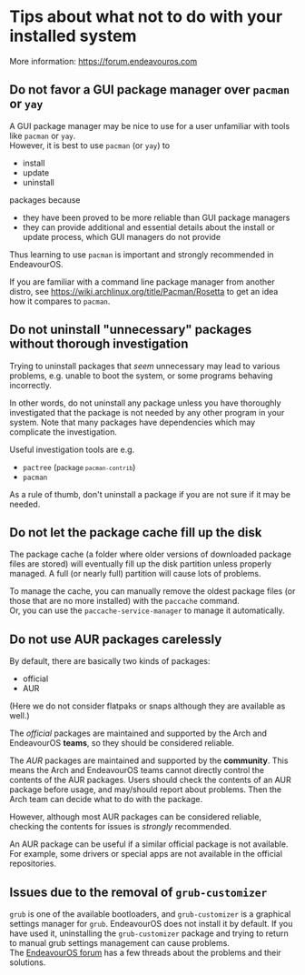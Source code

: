 # Tips about what not to do with your installed system

More information: https://forum.endeavouros.com

## Do not favor a GUI package manager over `pacman` or `yay`

A GUI package manager may be nice to use for a user unfamiliar with tools like `pacman` or `yay`.<br>
However, it is best to use `pacman` (or `yay`) to
- install
- update
- uninstall

 packages because
- they have been proved to be more reliable than GUI package managers
- they can provide additional and essential details about the install or update process, which GUI managers do not provide

Thus learning to use `pacman` is important and strongly recommended in EndeavourOS.

If you are familiar with a command line package manager from another distro, see https://wiki.archlinux.org/title/Pacman/Rosetta to get an idea how it compares to `pacman`.

## Do not uninstall "unnecessary" packages without thorough investigation

Trying to uninstall packages that *seem* unnecessary may lead to various problems, e.g. unable to boot the system, or some programs behaving incorrectly.

In other words, do not uninstall any package unless you have thoroughly investigated that the package is not needed by any other program in your system. Note that many packages have dependencies which may complicate the investigation.

Useful investigation tools are e.g.
- `pactree` (<small>package `pacman-contrib`</small>)
- `pacman`

As a rule of thumb, don't uninstall a package if you are not sure if it may be needed.

## Do not let the package cache fill up the disk

The package cache (a folder where older versions of downloaded package files are stored) will eventually fill up the disk partition unless properly managed. A full (or nearly full) partition will cause lots of problems.

To manage the cache, you can manually remove the oldest package files (or those that are no more installed) with the `paccache` command.<br>Or, you can use the `paccache-service-manager` to manage it automatically.

## Do not use AUR packages carelessly

By default, there are basically two kinds of packages:
- official
- AUR

(Here we do not consider flatpaks or snaps although they are available as well.)

The *official* packages are maintained and supported by the Arch and EndeavourOS **teams**, so they should be considered reliable.

The *AUR* packages are maintained and supported by the **community**. This means the Arch and EndeavourOS teams cannot directly control the contents of the AUR packages.
Users should check the contents of an AUR package before usage, and may/should report about problems. Then the Arch team can decide what to do with the package.

However, although most AUR packages can be considered reliable, checking the contents for issues is *strongly* recommended.

An AUR package can be useful if a similar official package is not available. For example, some drivers or special apps are not available in the official repositories.

## Issues due to the removal of `grub-customizer`

`grub` is one of the available bootloaders, and `grub-customizer` is a graphical settings manager for `grub`. EndeavourOS does not install it by default.
If you have used it, uninstalling the `grub-customizer` package and trying to return to manual grub settings management can cause problems.<br>
The [EndeavourOS forum](https://forum.endeavouros.com) has a few threads about the problems and their solutions.

